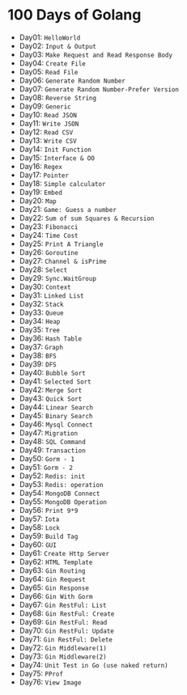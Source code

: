# 100 Days of Golang

- Day01: `HelloWorld`
- Day02: `Input & Output`
- Day03: `Make Request and Read Response Body`
- Day04: `Create File`
- Day05: `Read File`
- Day06: `Generate Random Number`
- Day07: `Generate Random Number-Prefer Version`
- Day08: `Reverse String`
- Day09: `Generic`
- Day10: `Read JSON`
- Day11: `Write JSON`
- Day12: `Read CSV`
- Day13: `Write CSV`
- Day14: `Init Function`
- Day15: `Interface & OO`
- Day16: `Regex`
- Day17: `Pointer`
- Day18: `Simple calculator`
- Day19: `Embed`
- Day20: `Map`
- Day21: `Game: Guess a number`
- Day22: `Sum of sum Squares & Recursion`
- Day23: `Fibonacci`
- Day24: `Time Cost`
- Day25: `Print A Triangle`
- Day26: `Goroutine`
- Day27: `Channel & isPrime`
- Day28: `Select`
- Day29: `Sync.WaitGroup`
- Day30: `Context`
- Day31: `Linked List`
- Day32: `Stack`
- Day33: `Queue`
- Day34: `Heap`
- Day35: `Tree`
- Day36: `Hash Table`
- Day37: `Graph`
- Day38: `BFS`
- Day39: `DFS`
- Day40: `Bubble Sort`
- Day41: `Selected Sort`
- Day42: `Merge Sort`
- Day43: `Quick Sort`
- Day44: `Linear Search`
- Day45: `Binary Search`
- Day46: `Mysql Connect`
- Day47: `Migration`
- Day48: `SQL Command`
- Day49: `Transaction`
- Day50: `Gorm - 1`
- Day51: `Gorm - 2`
- Day52: `Redis: init`
- Day53: `Redis: operation`
- Day54: `MongoDB Connect`
- Day55: `MongoDB Operation`
- Day56: `Print 9*9`
- Day57: `Iota`
- Day58: `Lock`
- Day59: `Build Tag`
- Day60: `GUI`
- Day61: `Create Http Server`
- Day62: `HTML Template`
- Day63: `Gin Routing`
- Day64: `Gin Request`
- Day65: `Gin Response`
- Day66: `Gin With Gorm`
- Day67: `Gin RestFul: List`
- Day68: `Gin RestFul: Create`
- Day69: `Gin RestFul: Read`
- Day70: `Gin RestFul: Update`
- Day71: `Gin RestFul: Delete`
- Day72: `Gin Middleware(1)`
- Day73: `Gin Middleware(2)`
- Day74: `Unit Test in Go (use naked return)`
- Day75: `PProf`
- Day76: `View Image`
